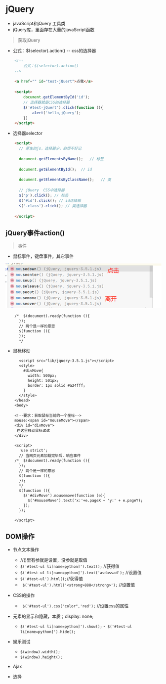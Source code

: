 # jQuery
- javaScript和jQuery 工具类
- jQuery库，里面存在大量的javaScript函数
> 获取jQuery
- 公式：$(selector).action() -- css的选择器

```html
    <!--
        公式：$(selector).action()
    -->
    
    <a href="" id="test-jQuert">点我</a>
    
    <script>
        document.getElementById('id');
        // 选择器就是CSS的选择器
        $('#test-jQuert').click(function (){
            alert('hello,jQuery'); 
        })
    </script>
```


- 选择器selector

```html
    <script>
      // 原生的js，选择器少，麻烦不好记
    
      document.getElementsByName();   // 标签
    
      document.getElementById();  // id
    
      document.getElementsByClassName();   // 类
    
      // jQuery  CSS中选择器
      $('p').click(); // 标签
      $('#id').click(); // id选择器
      $('.class').click(); // 类选择器
    
    </script>

```


## jQuery事件action()
> 事件 
- 鼠标事件，键盘事件，其它事件

![img_14.png](img_14.png)
  
  ```
      /*  $(document).ready(function (){
        });
        // 两个是一样的意思
        $(function (){    
        });
        */
  ```
  
- 鼠标移动

```
      <script src="lib/jquery-3.5.1.js"></script>
      <style>
        #divMove{
          width: 500px;
          height: 501px; 
          border: 1px solid #a24fff;
        }
      </style>
    </head>
    <body>
    
    <!--要求：获取鼠标当前的一个坐标-->
    mouse:<span id="mouseMove"></span>
    <div id="divMove">
     在这里移动鼠标试试
    </div>
    
    <script>
      'use strict';
      // 当网页元素加载完毕后，响应事件
    /*  $(document).ready(function (){
      });
      // 两个是一样的意思
      $(function (){
      });
      */
      $(function (){
        $('#divMove').mousemove(function (e){
          $('#mouseMove').text('x:'+e.pageX + 'y:' + e.pageY);
        });
      });
      
    </script>
```


## DOM操作
- 节点文本操作
  -  //()里有参就是设置，没参就是取值
  - `$('#test-ul li[name=python]').text();` //获得值
  - `$('#test-ul li[name=python]').text('asdassad');` //设置值
  -  `$('#test-ul').html();`//获得值
  - ` $('#test-ul').html('<strong>888</strong>');` //设置值

- CSS的操作
  -  ` $('#test-ul').css("color",'red');` //设置css的属性
    
- 元素的显示和隐藏，本质；display: none;
  - `$('#test-ul li[name=python]').show();`
  -` $('#test-ul li[name=python]').hide();`
    
- 娱乐测试
  - `$(window).width();`
  - `$(window).height();`
    

- Ajax
- 选择
    













